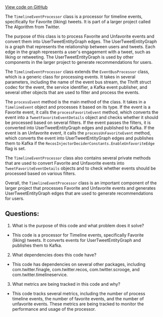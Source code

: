[View code on GitHub](https://github.com/misbahsy/the-algorithm/recos-injector/server/src/main/scala/com/twitter/recosinjector/event_processors/TimelineEventProcessor.scala)

The `TimelineEventProcessor` class is a processor for timeline events, specifically for Favorite (liking) tweets. It is part of a larger project called The Algorithm from Twitter. 

The purpose of this class is to process Favorite and Unfavorite events and convert them into UserTweetEntityGraph edges. The UserTweetEntityGraph is a graph that represents the relationship between users and tweets. Each edge in the graph represents a user's engagement with a tweet, such as liking or retweeting. The UserTweetEntityGraph is used by other components in the larger project to generate recommendations for users.

The `TimelineEventProcessor` class extends the `EventBusProcessor` class, which is a generic class for processing events. It takes in several parameters, including the name of the event bus stream, the Thrift struct codec for the event, the service identifier, a Kafka event publisher, and several other objects that are used to filter and process the events.

The `processEvent` method is the main method of the class. It takes in a `TimelineEvent` object and processes it based on its type. If the event is a Favorite event, it calls the `processFavoriteEvent` method, which converts the event into a `TweetFavoriteEventDetails` object and checks whether it should be processed based on several filters. If the event passes the filters, it is converted into UserTweetEntityGraph edges and published to Kafka. If the event is an Unfavorite event, it calls the `processUnFavoriteEvent` method, which converts the event into UserTweetEntityGraph edges and publishes them to Kafka if the `RecosInjectorDeciderConstants.EnableUnfavoriteEdge` flag is set.

The `TimelineEventProcessor` class also contains several private methods that are used to convert Favorite and Unfavorite events into `TweetFavoriteEventDetails` objects and to check whether events should be processed based on various filters.

Overall, the `TimelineEventProcessor` class is an important component of the larger project that processes Favorite and Unfavorite events and generates UserTweetEntityGraph edges that are used to generate recommendations for users.
## Questions: 
 1. What is the purpose of this code and what problem does it solve?
- This code is a processor for Timeline events, specifically Favorite (liking) tweets. It converts events for UserTweetEntityGraph and publishes them to Kafka.

2. What dependencies does this code have?
- This code has dependencies on several other packages, including com.twitter.finagle, com.twitter.recos, com.twitter.scrooge, and com.twitter.timelineservice.

3. What metrics are being tracked in this code and why?
- This code tracks several metrics, including the number of process timeline events, the number of favorite events, and the number of unfavorite events. These metrics are being tracked to monitor the performance and usage of the processor.